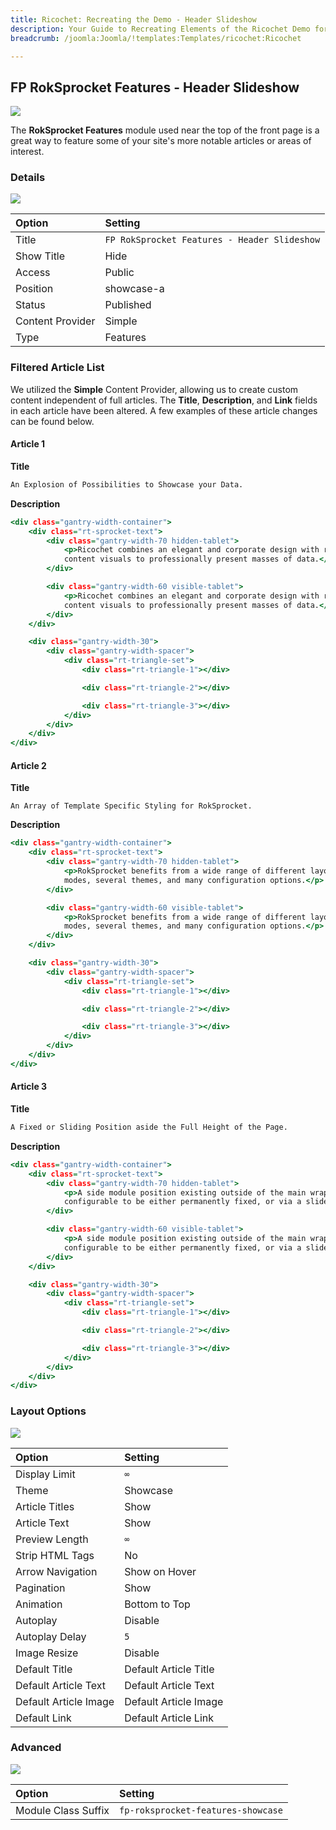 ```yaml
---
title: Ricochet: Recreating the Demo - Header Slideshow
description: Your Guide to Recreating Elements of the Ricochet Demo for Joomla
breadcrumb: /joomla:Joomla/!templates:Templates/ricochet:Ricochet

---
```


FP RokSprocket Features - Header Slideshow
-----

![](assets/demo_1.jpeg)

The **RokSprocket Features** module used near the top of the front page is a great way to feature some of your site's more notable articles or areas of interest.

### Details

![](assets/demo_1a.jpeg)

|      Option      |                   Setting                    |
| :--------------- | :------------------------------------------- |
| Title            | `FP RokSprocket Features - Header Slideshow` |
| Show Title       | Hide                                         |
| Access           | Public                                       |
| Position         | showcase-a                                   |
| Status           | Published                                    |
| Content Provider | Simple                                       |
| Type             | Features                                     |

### Filtered Article List

We utilized the **Simple** Content Provider, allowing us to create custom content independent of full articles. The **Title**, **Description**, and **Link** fields in each article have been altered. A few examples of these article changes can be found below.

#### Article 1

**Title**

~~~ .html
An Explosion of Possibilities to Showcase your Data.
~~~

**Description**

~~~ .html
<div class="gantry-width-container">
    <div class="rt-sprocket-text">
        <div class="gantry-width-70 hidden-tablet">
            <p>Ricochet combines an elegant and corporate design with rich
            content visuals to professionally present masses of data.</p>
        </div>

        <div class="gantry-width-60 visible-tablet">
            <p>Ricochet combines an elegant and corporate design with rich
            content visuals to professionally present masses of data.</p>
        </div>
    </div>

    <div class="gantry-width-30">
        <div class="gantry-width-spacer">
            <div class="rt-triangle-set">
                <div class="rt-triangle-1"></div>

                <div class="rt-triangle-2"></div>

                <div class="rt-triangle-3"></div>
            </div>
        </div>
    </div>
</div>
~~~

#### Article 2

**Title**

~~~
An Array of Template Specific Styling for RokSprocket.
~~~

**Description**

~~~ .html
<div class="gantry-width-container">
    <div class="rt-sprocket-text">
        <div class="gantry-width-70 hidden-tablet">
            <p>RokSprocket benefits from a wide range of different layout
            modes, several themes, and many configuration options.</p>
        </div>

        <div class="gantry-width-60 visible-tablet">
            <p>RokSprocket benefits from a wide range of different layout
            modes, several themes, and many configuration options.</p>
        </div>
    </div>

    <div class="gantry-width-30">
        <div class="gantry-width-spacer">
            <div class="rt-triangle-set">
                <div class="rt-triangle-1"></div>

                <div class="rt-triangle-2"></div>

                <div class="rt-triangle-3"></div>
            </div>
        </div>
    </div>
</div>
~~~

#### Article 3

**Title**

~~~ .html
A Fixed or Sliding Position aside the Full Height of the Page.
~~~

**Description**

~~~ .html
<div class="gantry-width-container">
    <div class="rt-sprocket-text">
        <div class="gantry-width-70 hidden-tablet">
            <p>A side module position existing outside of the main wrapper,
            configurable to be either permanently fixed, or via a slider.</p>
        </div>

        <div class="gantry-width-60 visible-tablet">
            <p>A side module position existing outside of the main wrapper,
            configurable to be either permanently fixed, or via a slider.</p>
        </div>
    </div>

    <div class="gantry-width-30">
        <div class="gantry-width-spacer">
            <div class="rt-triangle-set">
                <div class="rt-triangle-1"></div>

                <div class="rt-triangle-2"></div>

                <div class="rt-triangle-3"></div>
            </div>
        </div>
    </div>
</div>
~~~

### Layout Options

![](assets/demo_1b.jpeg)

|         Option        |        Setting        |
| :-------------------- | :-------------------- |
| Display Limit         | `∞`                   |
| Theme                 | Showcase              |
| Article Titles        | Show                  |
| Article Text          | Show                  |
| Preview Length        | `∞`                   |
| Strip HTML Tags       | No                    |
| Arrow Navigation      | Show on Hover         |
| Pagination            | Show                  |
| Animation             | Bottom to Top         |
| Autoplay              | Disable               |
| Autoplay Delay        | `5`                   |
| Image Resize          | Disable               |
| Default Title         | Default Article Title |
| Default Article Text  | Default Article Text  |
| Default Article Image | Default Article Image |
| Default Link          | Default Article Link  |

### Advanced

![](assets/demo_1c.jpeg)

|        Option       |              Setting               |
| :------------------ | :--------------------------------- |
| Module Class Suffix | `fp-roksprocket-features-showcase` |
